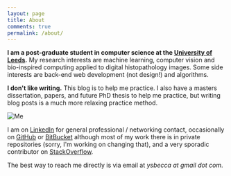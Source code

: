 ```yaml
---
layout: page
title: About
comments: true
permalink: /about/
---
```


**I am a post-graduate student in computer science at the [University of Leeds](https://engineering.leeds.ac.uk/computing).** My research interests are machine learning, computer vision and bio-inspired computing applied to digital histopathology images. Some side interests are back-end web development (not design!) and algorithms.

**I don't like writing.** This blog is to help me practice. I also have a masters dissertation, papers, and future PhD thesis to help me practice, but writing blog posts is a much more relaxing practice method.

![Me]({{site.baseurl}}/assets/static-images/me-small.png "Me")

I am on [LinkedIn](https://www.linkedin.com/in/ysbecca/) for general professional / networking contact, occasionally on [GitHub](https://github.com/ysbecca) or [BitBucket](https://bitbucket.org/ysbecca) although most of my work there is in private repositories (sorry, I'm working on changing that), and a very sporadic contributor on [StackOverflow](http://stackoverflow.com/users/1677813/ysbecca).

The best way to reach me directly is via email at *ysbecca at gmail dot com*.